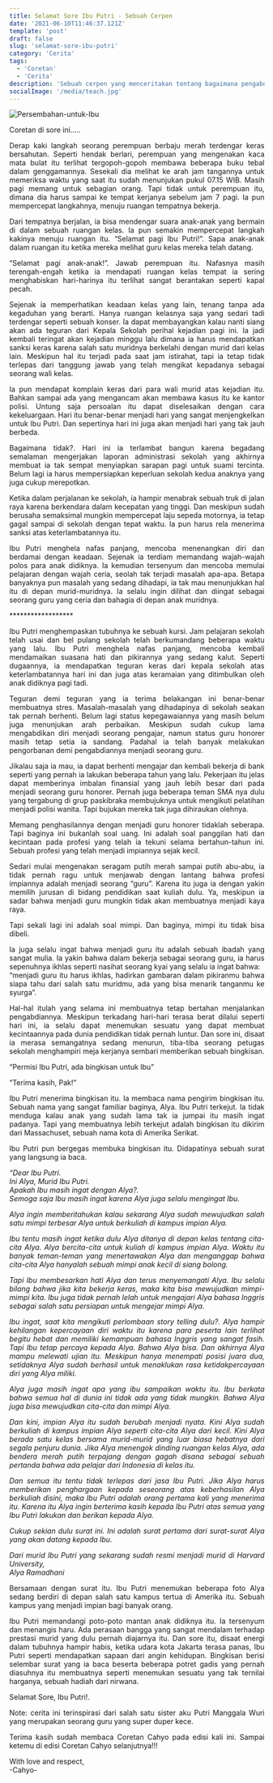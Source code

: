 ```yaml
---
title: Selamat Sore Ibu Putri - Sebuah Cerpen
date: '2021-06-10T11:46:37.121Z'
template: 'post'
draft: false
slug: 'selamat-sore-ibu-putri'
category: 'Cerita'
tags:
  - 'Coretan'
  - 'Cerita'
description: 'Sebuah cerpen yang menceritakan tentang bagaimana pengabdian seorang guru pada profesi yang dicintainya itu meskipun banyak masalah yang dihadapi. Bagaimanakah kisah selengkapnya?. Yuk baca bersama!'
socialImage: '/media/teach.jpg'
---
```


![Persembahan-untuk-Ibu](/media/teach.jpg)

<p>Coretan di sore ini.....</p>
<p style="text-align: justify;text-justify: inter-word;">
Derap kaki langkah seorang perempuan berbaju merah terdengar keras bersahutan. Seperti hendak berlari, perempuan yang mengenakan kaca mata bulat itu terlihat tergopoh-gopoh membawa beberapa buku tebal dalam genggamannya. Sesekali dia melihat ke arah jam tangannya untuk memeriksa waktu yang saat itu sudah menunjukan pukul 07.15 WIB. Masih pagi memang untuk sebagian orang. Tapi tidak untuk perempuan itu, dimana dia harus sampai ke tempat kerjanya sebelum jam 7 pagi. Ia pun mempercepat langkahnya, menuju ruangan tempatnya bekerja. 
</p>
<p style="text-align: justify;text-justify: inter-word;">
Dari tempatnya berjalan, ia bisa mendengar suara anak-anak yang bermain di dalam sebuah ruangan kelas. Ia pun semakin mempercepat langkah kakinya menuju ruangan itu.
“Selamat pagi Ibu Putri!”. Sapa anak-anak dalam ruangan itu ketika mereka melihat guru kelas mereka telah datang.
</p>
<p style="text-align: justify;text-justify: inter-word;">
“Selamat pagi anak-anak!”. Jawab perempuan itu. Nafasnya masih terengah-engah ketika ia mendapati ruangan kelas tempat ia sering menghabiskan hari-harinya itu terlihat sangat berantakan seperti kapal pecah. 
</p>
<p style="text-align: justify;text-justify: inter-word;">
Sejenak ia memperhatikan keadaan kelas yang lain, tenang tanpa ada kegaduhan yang berarti. Hanya ruangan kelasnya saja yang sedari tadi terdengar seperti sebuah konser. Ia dapat membayangkan kalau nanti siang akan ada teguran dari Kepala Sekolah perihal kejadian pagi ini. Ia jadi kembali teringat akan kejadian minggu lalu dimana ia harus mendapatkan sanksi keras karena salah satu muridnya berkelahi dengan murid dari kelas lain. Meskipun hal itu terjadi pada saat jam istirahat, tapi ia tetap tidak terlepas dari tanggung jawab yang telah mengikat kepadanya sebagai seorang wali kelas. 
</p>
<p style="text-align: justify;text-justify: inter-word;">
Ia pun mendapat komplain keras dari para wali murid atas kejadian itu. Bahkan sampai ada yang mengancam akan membawa kasus itu ke kantor polisi. Untung saja persoalan itu dapat diselesaikan dengan cara kekeluargaan. Hari itu benar-benar menjadi hari yang sangat menjengkelkan untuk Ibu Putri. Dan sepertinya hari ini juga akan menjadi hari yang tak jauh berbeda. 
</p>
<p style="text-align: justify;text-justify: inter-word;">
Bagaimana tidak?. Hari ini ia terlambat bangun karena begadang semalaman mengerjakan laporan administrasi sekolah yang akhirnya membuat ia tak sempat menyiapkan sarapan pagi untuk suami tercinta. Belum lagi ia harus mempersiapkan keperluan sekolah kedua anaknya yang juga cukup merepotkan. 
</p>
<p style="text-align: justify;text-justify: inter-word;">
Ketika dalam perjalanan ke sekolah, ia hampir menabrak sebuah truk di jalan raya karena berkendara dalam kecepatan yang tinggi. Dan meskipun sudah berusaha semaksimal mungkin mempercepat laju sepeda motornya, ia tetap gagal sampai di sekolah dengan tepat waktu. Ia pun harus rela menerima sanksi atas keterlambatannya itu.
</p>
<p style="text-align: justify;text-justify: inter-word;">
Ibu Putri menghela nafas panjang, mencoba menenangkan diri dan berdamai dengan keadaan. Sejenak ia terdiam memandang wajah-wajah polos para anak didiknya. Ia kemudian tersenyum dan mencoba memulai pelajaran dengan wajah ceria, seolah tak terjadi masalah apa-apa. Betapa banyaknya pun masalah yang sedang dihadapi, ia tak mau menunjukkan hal itu di depan murid-muridnya. Ia selalu ingin dilihat dan diingat sebagai seorang guru yang ceria dan bahagia di depan anak muridnya.
</p>
<p>******************</p>
<p style="text-align: justify;text-justify: inter-word;">
Ibu Putri menghempaskan tubuhnya ke sebuah kursi. Jam pelajaran sekolah telah usai dan bel pulang sekolah telah berkumandang beberapa waktu yang lalu. Ibu Putri menghela nafas panjang, mencoba kembali mendamaikan suasana hati dan pikirannya yang sedang kalut. Seperti dugaannya, ia mendapatkan teguran keras dari kepala sekolah atas keterlambatannya hari ini dan juga atas keramaian yang ditimbulkan oleh anak didiknya pagi tadi. 
</p>
<p style="text-align: justify;text-justify: inter-word;">
Teguran demi teguran yang ia terima belakangan ini benar-benar membuatnya stres. Masalah-masalah yang dihadapinya di sekolah seakan tak pernah berhenti. Belum lagi status kepegawaiannya yang masih belum juga menunjukan arah perbaikan. Meskipun sudah cukup lama mengabdikan diri menjadi seorang pengajar, namun status guru honorer masih tetap setia ia sandang. Padahal ia telah banyak melakukan pengorbanan demi pengabdiannya menjadi seorang guru. 
</p>
<p style="text-align: justify;text-justify: inter-word;">
Jikalau saja ia mau, ia dapat berhenti mengajar dan kembali bekerja di bank seperti yang pernah ia lakukan beberapa tahun yang lalu. Pekerjaan itu jelas dapat memberinya imbalan finansial yang jauh lebih besar dari pada menjadi seorang guru honorer. Pernah juga beberapa teman SMA nya dulu yang tergabung di grup paskibraka membujuknya untuk mengikuti pelatihan menjadi polisi wanita. Tapi bujukan mereka tak juga dihiraukan olehnya. 
</p>
<p style="text-align: justify;text-justify: inter-word;">
Memang penghasilannya dengan menjadi guru honorer tidaklah seberapa. Tapi baginya ini bukanlah soal uang. Ini adalah soal panggilan hati dan kecintaan pada profesi yang telah ia tekuni selama bertahun-tahun ini. Sebuah profesi yang telah menjadi impiannya sejak kecil. 
</p>
<p style="text-align: justify;text-justify: inter-word;">
Sedari mulai mengenakan seragam putih merah sampai putih abu-abu, ia tidak pernah ragu untuk menjawab dengan lantang bahwa profesi impiannya adalah menjadi seorang “guru”. Karena itu juga ia dengan yakin memilih jurusan di bidang pendidikan saat kuliah dulu. Ya, meskipun ia sadar bahwa menjadi guru mungkin tidak akan membuatnya menjadi kaya raya. 
</p>
<p style="text-align: justify;text-justify: inter-word;">
Tapi sekali lagi ini adalah soal mimpi. Dan baginya, mimpi itu tidak bisa dibeli. 
</p>
<p style="text-align: justify;text-justify: inter-word;">
Ia juga selalu ingat bahwa menjadi guru itu adalah sebuah ibadah yang sangat mulia. Ia yakin bahwa dalam bekerja sebagai seorang guru, ia harus sepenuhnya ikhlas seperti nasihat seorang kyai yang selalu ia ingat bahwa: <br/>
“menjadi guru itu harus ikhlas, hadirkan gambaran dalam pikiranmu bahwa siapa tahu dari salah satu muridmu, ada yang bisa menarik tanganmu ke syurga”.
</p>
<p style="text-align: justify;text-justify: inter-word;">
Hal-hal itulah yang selama ini membuatnya tetap bertahan menjalankan pengabdiannya. Meskipun terkadang hari-hari terasa berat dilalui seperti hari ini, ia selalu dapat menemukan sesuatu yang dapat membuat kecintaannya pada dunia pendidikan tidak pernah luntur. Dan sore ini, disaat ia merasa semangatnya sedang menurun, tiba-tiba seorang petugas sekolah menghampiri meja kerjanya sembari memberikan sebuah bingkisan. 
</p>
<p style="text-align: justify;text-justify: inter-word;">
“Permisi Ibu Putri, ada bingkisan untuk Ibu”
</p>
<p style="text-align: justify;text-justify: inter-word;">
“Terima kasih, Pak!” 
</p>
<p style="text-align: justify;text-justify: inter-word;">
Ibu Putri menerima bingkisan itu. Ia membaca nama pengirim bingkisan itu. Sebuah nama yang sangat familiar baginya, Alya. Ibu Putri terkejut. Ia tidak menduga kalau anak yang sudah lama tak ia jumpai itu masih ingat padanya. Tapi yang membuatnya lebih terkejut adalah bingkisan itu dikirim dari Massachuset, sebuah nama kota di Amerika Serikat. 
</p>
<p style="text-align: justify;text-justify: inter-word;">
Ibu Putri pun bergegas membuka bingkisan itu. Didapatinya sebuah surat yang langsung ia baca. 
</p>
<p style="text-align: justify;text-justify: inter-word;font-style: italic;">
“Dear Ibu Putri. <br/>
Ini Alya, Murid Ibu Putri. <br/>
Apakah Ibu masih ingat dengan Alya?. <br/>
Semoga saja Ibu masih ingat karena Alya juga selalu mengingat Ibu. <br/> 
</p>
<p style="text-align: justify;text-justify: inter-word;font-style: italic;">
Alya ingin memberitahukan kalau sekarang Alya sudah mewujudkan salah satu mimpi terbesar Alya untuk berkuliah di kampus impian Alya. 
</p>
<p style="text-align: justify;text-justify: inter-word;font-style: italic;">
Ibu tentu masih ingat ketika dulu Alya ditanya di depan kelas tentang cita-cita Alya. Alya bercita-cita untuk kuliah di kampus impian Alya. Waktu itu banyak teman-teman yang menertawakan Alya dan menganggap bahwa cita-cita Alya hanyalah sebuah mimpi anak kecil di siang bolong. 
</p>
<p style="text-align: justify;text-justify: inter-word;font-style: italic;">
Tapi Ibu membesarkan hati Alya dan terus menyemangati Alya. Ibu selalu bilang bahwa jika kita bekerja keras, maka kita bisa mewujudkan mimpi-mimpi kita. Ibu juga tidak pernah lelah untuk mengajari Alya bahasa Inggris sebagai salah satu persiapan untuk mengejar mimpi Alya. 
</p>
<p style="text-align: justify;text-justify: inter-word;font-style: italic;">
Ibu ingat, saat kita mengikuti perlombaan story telling dulu?. Alya hampir kehilangan kepercayaan diri waktu itu karena para peserta lain terlihat begitu hebat dan memiliki kemampuan bahasa Inggris yang sangat fasih. Tapi Ibu tetap percaya kepada Alya. Bahwa Alya bisa. Dan akhirnya Alya mampu melewati ujian itu. Meskipun hanya menempati posisi juara dua, setidaknya Alya sudah berhasil untuk menaklukan rasa ketidakpercayaan diri yang Alya miliki. 
</p>
<p style="text-align: justify;text-justify: inter-word;font-style: italic;">
Alya juga masih ingat apa yang ibu sampaikan waktu itu. Ibu berkata bahwa semua hal di dunia ini tidak ada yang tidak mungkin. Bahwa Alya juga bisa mewujudkan cita-cita dan mimpi Alya. 
</p>
<p style="text-align: justify;text-justify: inter-word;font-style: italic;">
Dan kini, impian Alya itu sudah berubah menjadi nyata. Kini Alya sudah berkuliah di kampus impian Alya seperti cita-cita Alya dari kecil. Kini Alya berada satu kelas bersama murid-murid yang luar biasa hebatnya dari segala penjuru dunia. Jika Alya menengok dinding ruangan kelas Alya, ada bendera merah putih terpajang dengan gagah disana sebagai sebuah pertanda bahwa ada pelajar dari Indonesia di kelas itu.
</p>
<p style="text-align: justify;text-justify: inter-word; font-style: italic;">
Dan semua itu tentu tidak terlepas dari jasa Ibu Putri. Jika Alya harus memberikan penghargaan kepada seseorang atas keberhasilan Alya berkuliah disini, maka Ibu Putri adalah orang pertama kali yang menerima itu. Karena itu Alya ingin berterima kasih kepada Ibu Putri atas semua yang Ibu Putri lakukan dan berikan kepada Alya. 
</p>
<p style="text-align: justify;text-justify: inter-word;font-style: italic;">
Cukup sekian dulu surat ini. Ini adalah surat pertama dari surat-surat Alya yang akan datang kepada Ibu. 
</p>
<p style="text-align: justify;text-justify: inter-word; font-style: italic;">
Dari murid Ibu Putri yang sekarang sudah resmi menjadi murid di Harvard University, <br/>
Alya Ramadhani
</p>
<p style="text-align: justify;text-justify: inter-word;">
Bersamaan dengan surat itu. Ibu Putri menemukan beberapa foto Alya sedang berdiri di depan salah satu kampus tertua di Amerika itu. Sebuah kampus yang menjadi impian bagi banyak orang. 
</p>
<p style="text-align: justify;text-justify: inter-word;">
Ibu Putri memandangi poto-poto mantan anak didiknya itu. Ia tersenyum dan menangis haru. Ada perasaan bangga yang sangat mendalam terhadap prestasi murid yang dulu pernah diajarnya itu. Dan sore itu, disaat energi dalam tubuhnya hampir habis, ketika udara kota Jakarta terasa panas, Ibu Putri seperti mendapatkan sapaan dari angin kehidupan. Bingkisan berisi selembar surat yang ia baca beserta beberapa potret gadis yang pernah diasuhnya itu membuatnya seperti menemukan sesuatu yang tak ternilai harganya, sebuah hadiah dari nirwana. 
</p>
<p style="text-align: justify;text-justify: inter-word;">
Selamat Sore, Ibu Putri!.
</p>
<p style="text-align: justify;text-justify: inter-word;">
Note: cerita ini terinspirasi dari salah satu sister aku Putri Manggala Wuri yang merupakan seorang guru yang super duper kece.
</p>

<p style="text-align: justify;text-justify: inter-word;">
Terima kasih sudah membaca Coretan Cahyo pada edisi kali ini. Sampai ketemu di edisi Coretan Cahyo selanjutnya!!!
</p>
<p style="text-align: justify;text-justify: inter-word;">
With love and respect, <br />
-Cahyo-
</p>
